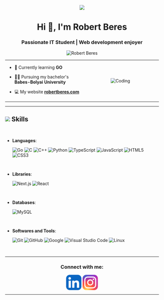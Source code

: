 <p align="center"><picture align="center"><img align="center" src = "https://github.com/7oSkaaa/7oSkaaa/blob/main/Images/about_me.gif?raw=true" width = 50px></picture></p>
<h1 align="center">Hi 👋, I'm Robert Beres</h1>
<h3 align="center">Passionate IT Student | Web development enjoyer</h3>
<p align="center"> <img src="https://komarev.com/ghpvc/?username=Robert076&label=Profile%20views&color=0e75b6&style=flat" alt="Robert Beres" /> </p>

<table align="center">
<tr border="none">
<td width="50%" align="left">
  
- 🌱 Currently learning **GO**

- 🧑‍🎓 Pursuing my bachelor's **Babes-Bolyai University**

- 💻 My website **<a href="https://robertberes.com">robertberes.com</a>**

</td>
<td width="50%" align="center">

  <img align="center" alt="Coding" width="450" src="https://repository-images.githubusercontent.com/588181932/e36ec678-7984-4cdd-8e4c-a3932772ff8e">

  
  </td>
</tr>
</table>

---


## <img src="https://media2.giphy.com/media/QssGEmpkyEOhBCb7e1/giphy.gif?cid=ecf05e47a0n3gi1bfqntqmob8g9aid1oyj2wr3ds3mg700bl&rid=giphy.gif" width ="25"><b> Skills</b>
<br>

<p align="center">

- **Languages**:
  
    ![Go](https://img.shields.io/badge/Go-%2300ADD8.svg?style=for-the-badge&logo=go&logoColor=white)
    ![C](https://img.shields.io/badge/C%20-%232370ED.svg?style=for-the-badge&logo=c&logoColor=white)
    ![C++](https://img.shields.io/badge/C++%20-%2300599C.svg?style=for-the-badge&logo=c%2B%2B&logoColor=white)
    ![Python](https://img.shields.io/badge/Python%20-%2314354C.svg?style=for-the-badge&logo=python&logoColor=white)
    ![TypeScript](https://img.shields.io/badge/TypeScript-%23007ACC.svg?style=for-the-badge&logo=typescript&logoColor=white)
    ![JavaScript](https://img.shields.io/badge/JavaScript%20-%23F7DF1E.svg?style=for-the-badge&logo=javascript&logoColor=black)
    ![HTML5](https://img.shields.io/badge/HTML5%20-%23E34F26.svg?style=for-the-badge&logo=html5&logoColor=white)
    ![CSS3](https://img.shields.io/badge/CSS%20-%231572B6.svg?style=for-the-badge&logo=css3&logoColor=white)

<br>   
    
- **Libraries**:
  
   ![Next.js](https://img.shields.io/badge/Next.js-%23000000.svg?style=for-the-badge&logo=nextdotjs&logoColor=white)
   ![React](https://img.shields.io/badge/React-%2320232a.svg?style=for-the-badge&logo=react&logoColor=%2361DAFB)

<br>

- **Databases**:

    ![MySQL](https://img.shields.io/badge/MySQL-%2300f.svg?style=for-the-badge&logo=mysql&logoColor=white)

<br>

- **Softwares and Tools**:

    ![Git](https://img.shields.io/badge/git-%23F05033.svg?style=for-the-badge&logo=git&logoColor=white)
    ![GitHub](https://img.shields.io/badge/github-%23121011.svg?style=for-the-badge&logo=github&logoColor=white)
    ![Google](https://img.shields.io/badge/google-%234285F4.svg?style=for-the-badge&logo=google&logoColor=white)
    ![Visual Studio Code](https://img.shields.io/badge/Visual%20Studio%20Code-0078d7.svg?style=for-the-badge&logo=visual-studio-code&logoColor=white)
    ![Linux](https://img.shields.io/badge/Linux-FCC624?style=for-the-badge&logo=linux&logoColor=black) 

<br>

---

<h3 align="center">Connect with me:</h3>
<p align="center">
<a href="https://www.linkedin.com/in/robert-beres-90386a252/" target="blank"><img align="center" src="https://github.com/tandpfun/skill-icons/blob/main/icons/LinkedIn.svg" alt="robert-beres" height="50" width="50" /></a>
<a href="https://www.instagram.com/_robert.067/" target="blank"><img align="center" src="https://github.com/tandpfun/skill-icons/blob/main/icons/Instagram.svg" alt="_robert.067" height="50" width="50" /></a>
</p>

---
